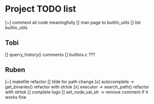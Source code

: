 # Project TODO list

[~] comment all code meaningfully
[] man page to builtin_utils
[] list builtin_utils

## Tobi

[] querry_history() comments
[] builtins.c ???

## Ruben

[~] makefile refactor
[] tilde for path change
[x] autocomplete -> get_binaries() refactor with strtok
[x] executor -> search_path() refactor with strtok
[] complete logo
[] set_node_val_str -> remove comment if it works fine
